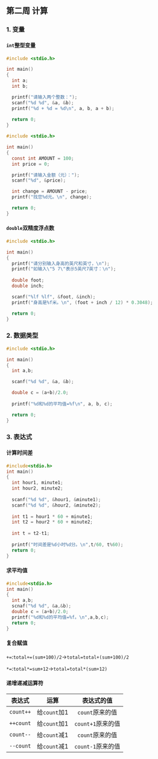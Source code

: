 ## 第二周 计算
### 1. 变量
#### `int`整型变量
```C
#include <stdio.h>

int main()
{
  int a;
  int b;

  printf("请输入两个整数：");
  scanf("%d %d", &a, &b);
  printf("%d + %d = %d\n", a, b, a + b);
  
  return 0;
}
```

```C
#include <stdio.h>

int main()
{
  const int AMOUNT = 100;
  int price = 0;

  printf("请输入金额（元）："); 
  scanf("%d", &price);

  int change = AMOUNT - price;
  printf("找您%d元。\n", change);

  return 0;
}
```
#### `double`双精度浮点数
```C
#include <stdio.h>

int main()
{
  printf("请分别输入身高的英尺和英寸，\n");
  printf("如输入\"5 7\"表示5英尺7英寸：\n");
  
  double foot;
  double inch;

  scanf("%lf %lf", &foot, &inch);
  printf("身高是%f米。\n", (foot + inch / 12) * 0.3048);

  return 0;
}
```
### 2. 数据类型
```C
#include <stdio.h>

int main()
{
  int a,b;

  scanf("%d %d", &a, &b);

  double c = (a+b)/2.0;
	
  printf("%d和%d的平均值=%f\n", a, b, c);

  return 0;
}
```
### 3. 表达式
#### 计算时间差
```C
#include<stdio.h>
int main()
{
  int hour1, minute1;
  int hour2, minute2;
  
  scanf("%d %d", &hour1, &minute1);
  scanf("%d %d", &hour2, &minute2);
  
  int t1 = hour1 * 60 + minute1;
  int t2 = hour2 * 60 + minute2;
  
  int t = t2-t1;
  
  printf("时间差是%d小时%d分。\n",t/60, t%60);
  return 0;
}
```
#### 求平均值
```C
#include<stdio.h>
int main()
{
  int a,b;
  scnaf("%d %d", &a,&b);
  double c = (a+b)/2.0;
  printf("%d和%d的平均值=%f。\n",a,b,c);
  return 0;
}
```
#### 复合赋值
`+=`:`total+=(sum+100)/2`->`total=total+(sum+100)/2`

`*=`:`total*=sum+12`->`total=total*(sum+12)`
#### 递增递减运算符
| 表达式 | 运算 | 表达式的值 |
| :---: | :---: | :---: |
| `count++` | 给`count`加1 | `count`原来的值 |
| `++count` | 给`count`加1 | `count+1`原来的值 |
| `count--` | 给`count`减1 | `count`原来的值 |
| `--count` | 给`count`减1 | `count-1`原来的值 |
